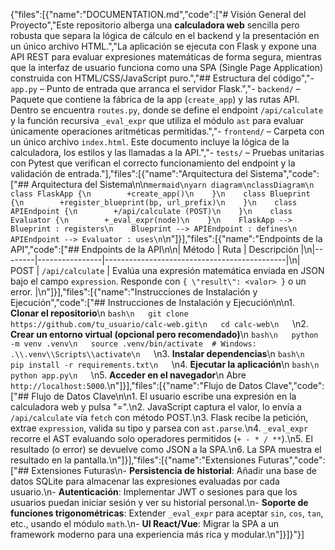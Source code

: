 {"files":[{"name":"DOCUMENTATION.md","code":["# Visión General del Proyecto","Este repositorio alberga una **calculadora web** sencilla pero robusta que separa la lógica de cálculo en el backend y la presentación en un único archivo HTML.","La aplicación se ejecuta con Flask y expone una API REST para evaluar expresiones matemáticas de forma segura, mientras que la interfaz de usuario funciona como una SPA (Single Page Application) construida con HTML/CSS/JavaScript puro.","## Estructura del código","- `app.py` – Punto de entrada que arranca el servidor Flask.","- `backend/` – Paquete que contiene la fábrica de la app (`create_app`) y las rutas API. Dentro se encuentra `routes.py`, donde se define el endpoint `/api/calculate` y la función recursiva `_eval_expr` que utiliza el módulo `ast` para evaluar únicamente operaciones aritméticas permitidas.","- `frontend/` – Carpeta con un único archivo `index.html`. Este documento incluye la lógica de la calculadora, los estilos y las llamadas a la API.","- `tests/` – Pruebas unitarias con Pytest que verifican el correcto funcionamiento del endpoint y la validación de entrada."],"files":[{"name":"Arquitectura del Sistema","code":["## Arquitectura del Sistema\n\n```mermaid\nyarn diagram\nclassDiagram\n    class FlaskApp {\n        +create_app()\n    }\n    class Blueprint {\n        +register_blueprint(bp, url_prefix)\n    }\n    class APIEndpoint {\n        +/api/calculate (POST)\n    }\n    class Evaluator {\n        +_eval_expr(node)\n    }\n    FlaskApp --> Blueprint : registers\n    Blueprint --> APIEndpoint : defines\n    APIEndpoint --> Evaluator : uses\n```\n"]}],"files":[{"name":"Endpoints de la API","code":["## Endpoints de la API\n\n| Método | Ruta           | Descripción                                 |\n|--------|----------------|---------------------------------------------|\n| POST   | `/api/calculate` | Evalúa una expresión matemática enviada en JSON bajo el campo `expression`. Responde con `{ \"result\": <valor> }` o un error. |\n"]}],"files":[{"name":"Instrucciones de Instalación y Ejecución","code":["## Instrucciones de Instalación y Ejecución\n\n1. **Clonar el repositorio**\n   ```bash\n   git clone https://github.com/tu_usuario/calc-web.git\n   cd calc-web\n   ```\n2. **Crear un entorno virtual (opcional pero recomendado)**\n   ```bash\n   python -m venv .venv\n   source .venv/bin/activate  # Windows: .\\.venv\\Scripts\\activate\n   ```\n3. **Instalar dependencias**\n   ```bash\n   pip install -r requirements.txt\n   ```\n4. **Ejecutar la aplicación**\n   ```bash\n   python app.py\n   ```\n5. **Acceder en el navegador**\n   Abre `http://localhost:5000`.\n"]}],"files":[{"name":"Flujo de Datos Clave","code":["## Flujo de Datos Clave\n\n1. El usuario escribe una expresión en la calculadora web y pulsa \"=\".\n2. JavaScript captura el valor, lo envía a `/api/calculate` vía `fetch` con método POST.\n3. Flask recibe la petición, extrae `expression`, valida su tipo y parsea con `ast.parse`.\n4. `_eval_expr` recorre el AST evaluando solo operadores permitidos (`+ - * / **`).\n5. El resultado (o error) se devuelve como JSON a la SPA.\n6. La SPA muestra el resultado en la pantalla.\n"]}],"files":[{"name":"Extensiones Futuras","code":["## Extensiones Futuras\n- **Persistencia de historial**: Añadir una base de datos SQLite para almacenar las expresiones evaluadas por cada usuario.\n- **Autenticación**: Implementar JWT o sesiones para que los usuarios puedan iniciar sesión y ver su historial personal.\n- **Soporte de funciones trigonométricas**: Extender `_eval_expr` para aceptar `sin`, `cos`, `tan`, etc., usando el módulo `math`.\n- **UI React/Vue**: Migrar la SPA a un framework moderno para una experiencia más rica y modular.\n"]}]}"}]